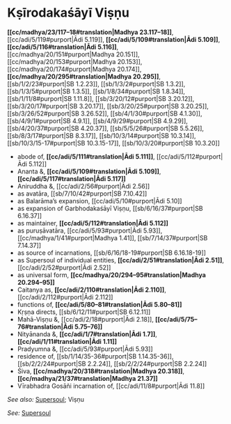 # Kṣīrodakaśāyī Viṣṇu

**[[cc/madhya/23/117–18#translation|Madhya 23.117–18]]**, [[cc/adi/5/119#purport|Ādi 5.119]], **[[cc/adi/5/109#translation|Ādi 5.109]]**, **[[cc/adi/5/116#translation|Ādi 5.116]]**, [[cc/madhya/20/151#purport|Madhya 20.151]], [[cc/madhya/20/153#purport|Madhya 20.153]], [[cc/madhya/20/174#purport|Madhya 20.174]], **[[cc/madhya/20/295#translation|Madhya 20.295]]**, [[sb/1/2/23#purport|SB 1.2.23]], [[sb/1/3/2#purport|SB 1.3.2]], [[sb/1/3/5#purport|SB 1.3.5]], [[sb/1/8/34#purport|SB 1.8.34]], [[sb/1/11/8#purport|SB 1.11.8]], [[sb/3/20/12#purport|SB 3.20.12]], [[sb/3/20/17#purport|SB 3.20.17]], [[sb/3/20/25#purport|SB 3.20.25]], [[sb/3/26/52#purport|SB 3.26.52]], [[sb/4/1/30#purport|SB 4.1.30]], [[sb/4/9/1#purport|SB 4.9.1]], [[sb/4/9/29#purport|SB 4.9.29]], [[sb/4/20/37#purport|SB 4.20.37]], [[sb/5/5/26#purport|SB 5.5.26]], [[sb/8/3/17#purport|SB 8.3.17]], [[sb/10/3/14#purport|SB 10.3.14]], [[sb/10/3/15-17#purport|SB 10.3.15-17]], [[sb/10/3/20#purport|SB 10.3.20]]

* abode of, **[[cc/adi/5/111#translation|Ādi 5.111]]**, [[cc/adi/5/112#purport|Ādi 5.112]]
* Ananta &, **[[cc/adi/5/109#translation|Ādi 5.109]]**, **[[cc/adi/5/117#translation|Ādi 5.117]]**
* Aniruddha &, [[cc/adi/2/56#purport|Ādi 2.56]]
* as avatāra, [[sb/7/10/42#purport|SB 7.10.42]]
* as Balarāma’s expansion, [[cc/adi/5/10#purport|Ādi 5.10]]
* as expansion of Garbhodakaśāyī Viṣṇu, [[sb/6/16/37#purport|SB 6.16.37]]
* as maintainer, **[[cc/adi/5/112#translation|Ādi 5.112]]**
* as puruṣāvatāra, [[cc/adi/5/93#purport|Ādi 5.93]], [[cc/madhya/1/41#purport|Madhya 1.41]], [[sb/7/14/37#purport|SB 7.14.37]]
* as source of incarnations, [[sb/6/16/18-19#purport|SB 6.16.18-19]]
* as Supersoul of individual entities, **[[cc/adi/2/51#translation|Ādi 2.51]]**, [[cc/adi/2/52#purport|Ādi 2.52]]
* as universal form, **[[cc/madhya/20/294–95#translation|Madhya 20.294–95]]**
* Caitanya as, **[[cc/adi/2/110#translation|Ādi 2.110]]**, [[cc/adi/2/112#purport|Ādi 2.112]]
* functions of, **[[cc/adi/5/80–81#translation|Ādi 5.80–81]]**
* Kṛṣṇa directs, [[sb/6/12/11#purport|SB 6.12.11]]
* Mahā-Viṣṇu &, [[cc/adi/2/18#purport|Ādi 2.18]], **[[cc/adi/5/75–76#translation|Ādi 5.75–76]]**
* Nityānanda &, **[[cc/adi/1/7#translation|Ādi 1.7]]**, **[[cc/adi/1/11#translation|Ādi 1.11]]**
* Pradyumna &, [[cc/adi/5/93#purport|Ādi 5.93]]
* residence of, [[sb/1/14/35-36#purport|SB 1.14.35-36]], [[sb/2/2/24#purport|SB 2.2.24]], [[sb/2/2/24#purport|SB 2.2.24]]
* Śiva, **[[cc/madhya/20/318#translation|Madhya 20.318]]**, **[[cc/madhya/21/37#translation|Madhya 21.37]]**
* Vīrabhadra Gosāñi incarnation of, [[cc/adi/11/8#purport|Ādi 11.8]]

*See also:* [Supersoul](entries/supersoul.md); Viṣṇu

*See:* [Supersoul](entries/supersoul.md)
